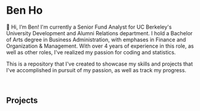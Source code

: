# Ben Ho

👋 Hi, I’m Ben! I'm currently a Senior Fund Analyst for UC Berkeley's University Development and Alumni Relations department. I hold a Bachelor of Arts degree in Business Administration, with emphases in Finance and Organization & Management. With over 4 years of experience in this role, as well as other roles, I've realized my passion for coding and statistics.

This is a repository that I've created to showcase my skills and projects that I've accomplished in pursuit of my passion, as well as track my progress.

<br>

## Projects


<!---
heybenho/heybenho is a ✨ special ✨ repository because its `README.md` (this file) appears on your GitHub profile.
You can click the Preview link to take a look at your changes.
--->
